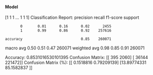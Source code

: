 #### Model
[1 1 1 ... 1 1 1]
Classification Report:
              precision    recall  f1-score   support

           0       0.01      0.16      0.02      2455
           1       0.99      0.86      0.92    257616

    accuracy                           0.85    260071
   macro avg       0.50      0.51      0.47    260071
weighted avg       0.98      0.85      0.91    260071

Accuracy: 0.8531016530101395
Confusion Matrix:
[[   395   2060]
 [ 36144 221472]]
Confusion Matrix (%):
[[ 0.1518816   0.79209139]
 [13.89774331 85.1582837 ]]

